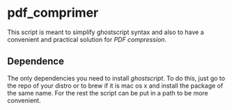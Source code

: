 # pdf_comprimer
This script is meant to simplify ghostscript syntax and also to have a 
convenient and practical solution for *PDF compression*.
## Dependence
The only dependencies you need to install *ghostscript*. To do this, just go to
the repo of your distro or to brew if it is mac os x and install the package of
the same name. For the rest the script can be put in a path to be more convenient.

